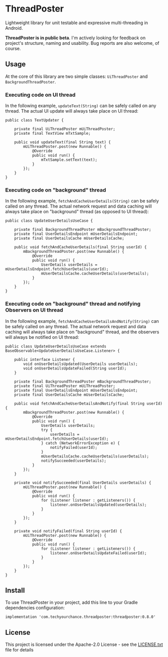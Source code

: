 # ThreadPoster

Lightweight library for unit testable and expressive multi-threading in Android.

**ThreadPoster is in public beta**. I'm actively looking for feedback on project's structure, naming and usability. Bug reports are also welcome, of course.

## Usage

At the core of this library are two simple classes: `UiThreadPoster` and `BackgroundThreadPoster`.

### Executing code on UI thread
In the following example, `updateText(String)` can be safely called on any thread. The actual UI update will always take place on UI thread:

```
public class TextUpdater {

    private final UiThreadPoster mUiThreadPoster;
    private final TextView mTxtSample;
    
    public void updateText(final String text) {
        mUiThreadPoster.post(new Runnable() {
            @Override
            public void run() {
                mTxtSample.setText(text);
            }
        });
    }
}
```

### Executing code on "background" thread
In the following example, `fetchAndCacheUserDetails(String)` can be safely called on any thread. The actual network request and data caching will always take place on "background" thread (as opposed to UI thread):

```
public class UpdateUserDetailsUseCase {

    private final BackgroundThreadPoster mBackgroundThreadPoster;
    private final UserDetailsEndpoint mUserDetailsEndpoint;
    private final UserDetailsCache mUserDetailsCache;

    public void fetchAndCacheUserDetails(final String userId) {
        mBackgroundThreadPoster.post(new Runnable() {
            @Override
            public void run() {
                UserDetails userDetails = mUserDetailsEndpoint.fetchUserDetails(userId);
                mUserDetailsCache.cacheUserDetails(userDetails);
            }
        });
    }
}
```

### Executing code on "background" thread and notifying Observers on UI thread
In the following example, `fetchAndCacheUserDetailsAndNotify(String)` can be safely called on any thread. The actual network request and data caching will always take place on "background" thread, and the observers will always be notified on UI thread:

```
public class UpdateUserDetailsUseCase extends BaseObservable<UpdateUserDetailsUseCase.Listener> {

    public interface Listener {
        void onUserDetailsUpdated(UserDetails userDetails);
        void onUserDetailsUpdateFailed(String userId);
    }

    private final BackgroundThreadPoster mBackgroundThreadPoster;
    private final UiThreadPoster mUiThreadPoster;
    private final UserDetailsEndpoint mUserDetailsEndpoint;
    private final UserDetailsCache mUserDetailsCache;

    public void fetchAndCacheUserDetailsAndNotify(final String userId) {
        mBackgroundThreadPoster.post(new Runnable() {
            @Override
            public void run() {
                UserDetails userDetails;
                try {
                    userDetails = mUserDetailsEndpoint.fetchUserDetails(userId);
                } catch (NetworkErrorException e) {
                    notifyFailed(userId);
                }
                mUserDetailsCache.cacheUserDetails(userDetails);
                notifySucceeded(userDetails);
            }
        });
    }

    private void notifySucceeded(final UserDetails userDetails) {
        mUiThreadPoster.post(new Runnable() {
            @Override
            public void run() {
                for (Listener listener : getListeners()) {
                    listener.onUserDetailsUpdated(userDetails);
                }
            }
        });
    }

    private void notifyFailed(final String userId) {
        mUiThreadPoster.post(new Runnable() {
            @Override
            public void run() {
                for (Listener listener : getListeners()) {
                    listener.onUserDetailsUpdateFailed(userId);
                }
            }
        });
    }
}
```

## Install

To use ThreadPoster in your project, add this line to your Gradle dependencies configuration:

```
implementation 'com.techyourchance.threadposter:threadposter:0.8.0'
```
## License

This project is licensed under the Apache-2.0 License - see the [LICENSE.txt](LICENSE.txt) file for details


